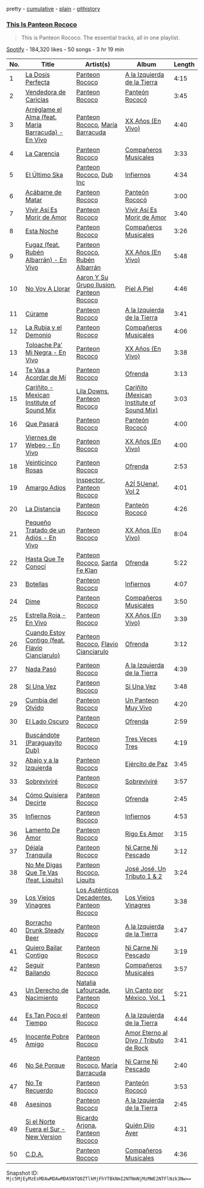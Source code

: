 pretty - [cumulative](/playlists/cumulative/37i9dQZF1DZ06evO0xEkN2.md) - [plain](/playlists/plain/37i9dQZF1DZ06evO0xEkN2) - [githistory](https://github.githistory.xyz/mackorone/spotify-playlist-archive/blob/main/playlists/plain/37i9dQZF1DZ06evO0xEkN2)

### [This Is Panteon Rococo](https://open.spotify.com/playlist/37i9dQZF1DZ06evO0xEkN2)

> This is Panteon Rococo\. The essential tracks, all in one playlist.

[Spotify](https://open.spotify.com/user/spotify) - 184,320 likes - 50 songs - 3 hr 19 min

| No. | Title | Artist(s) | Album | Length |
|---|---|---|---|---|
| 1 | [La Dosis Perfecta](https://open.spotify.com/track/5bymCzswBkt0deeD1hlTIq) | [Panteon Rococo](https://open.spotify.com/artist/11mqrDSFRRz8g0Wb3syJj5) | [A la Izquierda de la Tierra](https://open.spotify.com/album/4H2Qf4zgMbm6np5JU3z9Qd) | 4:15 |
| 2 | [Vendedora de Caricias](https://open.spotify.com/track/4jikVslCvDrDysc3p4tFHM) | [Panteon Rococo](https://open.spotify.com/artist/11mqrDSFRRz8g0Wb3syJj5) | [Panteón Rococó](https://open.spotify.com/album/1mTglsLyY3nJ3Qj7vPtbpg) | 3:45 |
| 3 | [Arréglame el Alma \(feat\. Maria Barracuda\) \- En Vivo](https://open.spotify.com/track/7wL7mQUpStsapIkNuy0d2Z) | [Panteon Rococo](https://open.spotify.com/artist/11mqrDSFRRz8g0Wb3syJj5), [María Barracuda](https://open.spotify.com/artist/39wff4xdW1Xg88XzoTvySv) | [XX Años \(En Vivo\)](https://open.spotify.com/album/4YfBlW4L2iqbqq7masWr9V) | 4:40 |
| 4 | [La Carencia](https://open.spotify.com/track/1v3rQg6uPY6AnOY5TtxN7I) | [Panteon Rococo](https://open.spotify.com/artist/11mqrDSFRRz8g0Wb3syJj5) | [Compañeros Musicales](https://open.spotify.com/album/5Hr76OES2ZCR3rwONS7nlw) | 3:33 |
| 5 | [El Último Ska](https://open.spotify.com/track/3Up8K9cqZGOUnoyzgDY3ZZ) | [Panteon Rococo](https://open.spotify.com/artist/11mqrDSFRRz8g0Wb3syJj5), [Dub Inc](https://open.spotify.com/artist/0fSuChlRe8ZYtVFYDoG87U) | [Infiernos](https://open.spotify.com/album/6EcnCS0DRha1RYCYmmnOn1) | 4:34 |
| 6 | [Acábame de Matar](https://open.spotify.com/track/5VXLuJ4E1FqtAAWLvnpMzV) | [Panteon Rococo](https://open.spotify.com/artist/11mqrDSFRRz8g0Wb3syJj5) | [Panteón Rococó](https://open.spotify.com/album/1mTglsLyY3nJ3Qj7vPtbpg) | 3:00 |
| 7 | [Vivir Así Es Morir de Amor](https://open.spotify.com/track/71h8iMqAN3aETovkKf1IV0) | [Panteon Rococo](https://open.spotify.com/artist/11mqrDSFRRz8g0Wb3syJj5) | [Vivir Así Es Morir de Amor](https://open.spotify.com/album/0oFLZcoAUZe4FKvi9XjN1g) | 3:40 |
| 8 | [Esta Noche](https://open.spotify.com/track/2HZ9lGdprVT5XpOUf12h4z) | [Panteon Rococo](https://open.spotify.com/artist/11mqrDSFRRz8g0Wb3syJj5) | [Compañeros Musicales](https://open.spotify.com/album/5Hr76OES2ZCR3rwONS7nlw) | 3:26 |
| 9 | [Fugaz \(feat\. Rubén Albarrán\) \- En Vivo](https://open.spotify.com/track/3UymFgXyRZun9nBxj4tiVI) | [Panteon Rococo](https://open.spotify.com/artist/11mqrDSFRRz8g0Wb3syJj5), [Rubén Albarrán](https://open.spotify.com/artist/7M75Am5m6J934JSviUOGz0) | [XX Años \(En Vivo\)](https://open.spotify.com/album/4YfBlW4L2iqbqq7masWr9V) | 5:48 |
| 10 | [No Voy A Llorar](https://open.spotify.com/track/3RDP3KKRKq8gJGx5J4G57u) | [Aaron Y Su Grupo Ilusion](https://open.spotify.com/artist/1zVxAFV8uL5V816dzdHvYQ), [Panteon Rococo](https://open.spotify.com/artist/11mqrDSFRRz8g0Wb3syJj5) | [Piel A Piel](https://open.spotify.com/album/0wY4TCOxdgOSvWimtb3iRA) | 4:46 |
| 11 | [Cúrame](https://open.spotify.com/track/2X8Dc7hJwv3gb9cCbgu1zH) | [Panteon Rococo](https://open.spotify.com/artist/11mqrDSFRRz8g0Wb3syJj5) | [A la Izquierda de la Tierra](https://open.spotify.com/album/4H2Qf4zgMbm6np5JU3z9Qd) | 3:41 |
| 12 | [La Rubia y el Demonio](https://open.spotify.com/track/4iBUoHT6aNcP4J883m49xU) | [Panteon Rococo](https://open.spotify.com/artist/11mqrDSFRRz8g0Wb3syJj5) | [Compañeros Musicales](https://open.spotify.com/album/5Hr76OES2ZCR3rwONS7nlw) | 4:06 |
| 13 | [Toloache Pa' Mi Negra \- En Vivo](https://open.spotify.com/track/6XEbIRw3DVFb6vQftaewOD) | [Panteon Rococo](https://open.spotify.com/artist/11mqrDSFRRz8g0Wb3syJj5) | [XX Años \(En Vivo\)](https://open.spotify.com/album/4YfBlW4L2iqbqq7masWr9V) | 3:38 |
| 14 | [Te Vas a Acordar de Mí](https://open.spotify.com/track/26wc2F3aJGvc5SJgKt7Xt8) | [Panteon Rococo](https://open.spotify.com/artist/11mqrDSFRRz8g0Wb3syJj5) | [Ofrenda](https://open.spotify.com/album/3lt8rmUiZvG6Lnt1Ejfd97) | 3:13 |
| 15 | [Cariñito \- Mexican Institute of Sound Mix](https://open.spotify.com/track/2wwGmqiQTfr92XB7Lkx5i8) | [Lila Downs](https://open.spotify.com/artist/3mXI2gpwWnNO9qbQG3n3EP), [Panteon Rococo](https://open.spotify.com/artist/11mqrDSFRRz8g0Wb3syJj5) | [Cariñito \(Mexican Institute of Sound Mix\)](https://open.spotify.com/album/6pvQhpi3DJpo6OBf1QootJ) | 3:03 |
| 16 | [Que Pasará](https://open.spotify.com/track/4DVU0z4zLAqPq2ShvB7Hl3) | [Panteon Rococo](https://open.spotify.com/artist/11mqrDSFRRz8g0Wb3syJj5) | [Panteón Rococó](https://open.spotify.com/album/1mTglsLyY3nJ3Qj7vPtbpg) | 4:00 |
| 17 | [Viernes de Webeo \- En Vivo](https://open.spotify.com/track/4htoV9pXQmKENfn3LIKvVW) | [Panteon Rococo](https://open.spotify.com/artist/11mqrDSFRRz8g0Wb3syJj5) | [XX Años \(En Vivo\)](https://open.spotify.com/album/4YfBlW4L2iqbqq7masWr9V) | 4:00 |
| 18 | [Veinticinco Rosas](https://open.spotify.com/track/7wEKVEEo4Vmn1qNvL7AZNf) | [Panteon Rococo](https://open.spotify.com/artist/11mqrDSFRRz8g0Wb3syJj5) | [Ofrenda](https://open.spotify.com/album/3lt8rmUiZvG6Lnt1Ejfd97) | 2:53 |
| 19 | [Amargo Adios](https://open.spotify.com/track/0UvMeaPWStJGuXMe89bAoJ) | [Inspector](https://open.spotify.com/artist/4OiCK9NnTWhakDIG57uBUA), [Panteon Rococo](https://open.spotify.com/artist/11mqrDSFRRz8g0Wb3syJj5) | [A2Í 5Uena!, Vol 2](https://open.spotify.com/album/2Fbw8FPgMnce7PN46CAjNW) | 4:01 |
| 20 | [La Distancia](https://open.spotify.com/track/2oNMhDpqWkI3oIjOGmqV0z) | [Panteon Rococo](https://open.spotify.com/artist/11mqrDSFRRz8g0Wb3syJj5) | [Panteón Rococó](https://open.spotify.com/album/1mTglsLyY3nJ3Qj7vPtbpg) | 4:26 |
| 21 | [Pequeño Tratado de un Adiós \- En Vivo](https://open.spotify.com/track/3wnYJQgekSJTh52hrEYIfr) | [Panteon Rococo](https://open.spotify.com/artist/11mqrDSFRRz8g0Wb3syJj5) | [XX Años \(En Vivo\)](https://open.spotify.com/album/4YfBlW4L2iqbqq7masWr9V) | 8:04 |
| 22 | [Hasta Que Te Conocí](https://open.spotify.com/track/7f2Rpazz6GxPwKKGcTK3LA) | [Panteon Rococo](https://open.spotify.com/artist/11mqrDSFRRz8g0Wb3syJj5), [Santa Fe Klan](https://open.spotify.com/artist/4tm8CEdm4pkQsEh4jIr9Yp) | [Ofrenda](https://open.spotify.com/album/3lt8rmUiZvG6Lnt1Ejfd97) | 5:22 |
| 23 | [Botellas](https://open.spotify.com/track/4Wq399KYm69pDbK1XjFniT) | [Panteon Rococo](https://open.spotify.com/artist/11mqrDSFRRz8g0Wb3syJj5) | [Infiernos](https://open.spotify.com/album/6EcnCS0DRha1RYCYmmnOn1) | 4:07 |
| 24 | [Dime](https://open.spotify.com/track/3stXtR4dTYiGjYhG2gNepu) | [Panteon Rococo](https://open.spotify.com/artist/11mqrDSFRRz8g0Wb3syJj5) | [Compañeros Musicales](https://open.spotify.com/album/5Hr76OES2ZCR3rwONS7nlw) | 3:50 |
| 25 | [Estrella Roja \- En Vivo](https://open.spotify.com/track/6hjYEBN9WwrpLHRRvhdsby) | [Panteon Rococo](https://open.spotify.com/artist/11mqrDSFRRz8g0Wb3syJj5) | [XX Años \(En Vivo\)](https://open.spotify.com/album/4YfBlW4L2iqbqq7masWr9V) | 3:39 |
| 26 | [Cuando Estoy Contigo \(feat\. Flavio Cianciarulo\)](https://open.spotify.com/track/0donCfhuT3BIjytI3Nqsak) | [Panteon Rococo](https://open.spotify.com/artist/11mqrDSFRRz8g0Wb3syJj5), [Flavio Cianciarulo](https://open.spotify.com/artist/07blDpyF58EXFIgZtIS3H3) | [Ofrenda](https://open.spotify.com/album/3lt8rmUiZvG6Lnt1Ejfd97) | 3:12 |
| 27 | [Nada Pasó](https://open.spotify.com/track/4GO7nRMoH2XnvXSIUqNMqg) | [Panteon Rococo](https://open.spotify.com/artist/11mqrDSFRRz8g0Wb3syJj5) | [A la Izquierda de la Tierra](https://open.spotify.com/album/4H2Qf4zgMbm6np5JU3z9Qd) | 4:39 |
| 28 | [Si Una Vez](https://open.spotify.com/track/7ljTI8Yt1JkumFmjTcvnGf) | [Panteon Rococo](https://open.spotify.com/artist/11mqrDSFRRz8g0Wb3syJj5) | [Si Una Vez](https://open.spotify.com/album/1p8yftJjT6mj2K9dcZ5ht0) | 3:48 |
| 29 | [Cumbia del Olvido](https://open.spotify.com/track/3OJ9kFQsKJxyx4aqFXZuHr) | [Panteon Rococo](https://open.spotify.com/artist/11mqrDSFRRz8g0Wb3syJj5) | [Un Panteon Muy Vivo](https://open.spotify.com/album/0HgimXrbh89mAHF3nLGsLP) | 4:20 |
| 30 | [El Lado Oscuro](https://open.spotify.com/track/4LHCmlYZJ9LGQa62C2kolH) | [Panteon Rococo](https://open.spotify.com/artist/11mqrDSFRRz8g0Wb3syJj5) | [Ofrenda](https://open.spotify.com/album/3lt8rmUiZvG6Lnt1Ejfd97) | 2:59 |
| 31 | [Buscándote \(Paraguayito Dub\)](https://open.spotify.com/track/3APFukPC9NZHmBxbNf3u0n) | [Panteon Rococo](https://open.spotify.com/artist/11mqrDSFRRz8g0Wb3syJj5) | [Tres Veces Tres](https://open.spotify.com/album/6kDnUJJlq5qQmUwJqPKYtS) | 4:19 |
| 32 | [Abajo y a la Izquierda](https://open.spotify.com/track/3AQbm1gIpyyqIV1MSyERkE) | [Panteon Rococo](https://open.spotify.com/artist/11mqrDSFRRz8g0Wb3syJj5) | [Ejército de Paz](https://open.spotify.com/album/31M3drSiYALJMah8o3PGke) | 3:45 |
| 33 | [Sobreviviré](https://open.spotify.com/track/6gVV28leSTAI70fV8fVP7L) | [Panteon Rococo](https://open.spotify.com/artist/11mqrDSFRRz8g0Wb3syJj5) | [Sobreviviré](https://open.spotify.com/album/0QStKql1TfAGFQhHbt9cUF) | 3:57 |
| 34 | [Cómo Quisiera Decirte](https://open.spotify.com/track/1q7SnztoC6TIUP9wxDVFiB) | [Panteon Rococo](https://open.spotify.com/artist/11mqrDSFRRz8g0Wb3syJj5) | [Ofrenda](https://open.spotify.com/album/3lt8rmUiZvG6Lnt1Ejfd97) | 2:45 |
| 35 | [Infiernos](https://open.spotify.com/track/1IeYD7s1s656dhU68VwS4e) | [Panteon Rococo](https://open.spotify.com/artist/11mqrDSFRRz8g0Wb3syJj5) | [Infiernos](https://open.spotify.com/album/2VZbdgo7xM6fdY9PFlqnqm) | 4:53 |
| 36 | [Lamento De Amor](https://open.spotify.com/track/2gNb1tTjQmPase1ZhrS83L) | [Panteon Rococo](https://open.spotify.com/artist/11mqrDSFRRz8g0Wb3syJj5) | [Rigo Es Amor](https://open.spotify.com/album/4nbp0G88SZuGOUCgVYHw26) | 3:15 |
| 37 | [Déjala Tranquila](https://open.spotify.com/track/4VZO5W0fsTU6jkurFkIkGT) | [Panteon Rococo](https://open.spotify.com/artist/11mqrDSFRRz8g0Wb3syJj5) | [Ni Carne Ni Pescado](https://open.spotify.com/album/04HBP9fEv4mvhtBV0DPrm6) | 3:12 |
| 38 | [No Me Digas Que Te Vas \(feat\. Liquits\)](https://open.spotify.com/track/3R6hm07kmnyFTKAqtjI6D0) | [Panteon Rococo](https://open.spotify.com/artist/11mqrDSFRRz8g0Wb3syJj5), [Liquits](https://open.spotify.com/artist/6gtggUV7CgB7b7bCpWa6PC) | [José José, Un Tributo 1 & 2](https://open.spotify.com/album/103zw9Qm9BRCdlb3mYsBOl) | 3:24 |
| 39 | [Los Viejos Vinagres](https://open.spotify.com/track/3qGkFTw5nEDmBn8bgwFN1H) | [Los Auténticos Decadentes](https://open.spotify.com/artist/3HrbmsYpKjWH1lzhad7alj), [Panteon Rococo](https://open.spotify.com/artist/11mqrDSFRRz8g0Wb3syJj5) | [Los Viejos Vinagres](https://open.spotify.com/album/0HPyIrvLK6bMIjA9q8HSFC) | 3:38 |
| 40 | [Borracho Drunk Steady Beer](https://open.spotify.com/track/2zl3Y1AorHtOI8KNbTT1DA) | [Panteon Rococo](https://open.spotify.com/artist/11mqrDSFRRz8g0Wb3syJj5) | [A la Izquierda de la Tierra](https://open.spotify.com/album/4H2Qf4zgMbm6np5JU3z9Qd) | 3:47 |
| 41 | [Quiero Bailar Contigo](https://open.spotify.com/track/43uYpVAeYnZF7XCED74Mbx) | [Panteon Rococo](https://open.spotify.com/artist/11mqrDSFRRz8g0Wb3syJj5) | [Ni Carne Ni Pescado](https://open.spotify.com/album/04HBP9fEv4mvhtBV0DPrm6) | 3:19 |
| 42 | [Seguir Bailando](https://open.spotify.com/track/2Qe2zYpOydMAWtiliU6Rep) | [Panteon Rococo](https://open.spotify.com/artist/11mqrDSFRRz8g0Wb3syJj5) | [Compañeros Musicales](https://open.spotify.com/album/5Hr76OES2ZCR3rwONS7nlw) | 3:57 |
| 43 | [Un Derecho de Nacimiento](https://open.spotify.com/track/5iRyYvj7aDYImzxBTDeN3J) | [Natalia Lafourcade](https://open.spotify.com/artist/1hcdI2N1023RvSwLzTtdsp), [Panteon Rococo](https://open.spotify.com/artist/11mqrDSFRRz8g0Wb3syJj5) | [Un Canto por México, Vol\. 1](https://open.spotify.com/album/6yDcHjoEqNkkl9UC6KSlFE) | 5:21 |
| 44 | [Es Tan Poco el Tiempo](https://open.spotify.com/track/0vVub8zvVEpxRn3q1D7qaM) | [Panteon Rococo](https://open.spotify.com/artist/11mqrDSFRRz8g0Wb3syJj5) | [A la Izquierda de la Tierra](https://open.spotify.com/album/4H2Qf4zgMbm6np5JU3z9Qd) | 4:44 |
| 45 | [Inocente Pobre Amigo](https://open.spotify.com/track/6KpWUri1N9k4yC80UKizLC) | [Panteon Rococo](https://open.spotify.com/artist/11mqrDSFRRz8g0Wb3syJj5) | [Amor Eterno al Divo / Tributo de Rock](https://open.spotify.com/album/4PQjuDBIuLTMpfPrHnB77z) | 3:41 |
| 46 | [No Sé Porque](https://open.spotify.com/track/3aElJpnMXSNwF2SmjiDFSA) | [Panteon Rococo](https://open.spotify.com/artist/11mqrDSFRRz8g0Wb3syJj5), [María Barracuda](https://open.spotify.com/artist/39wff4xdW1Xg88XzoTvySv) | [Ni Carne Ni Pescado](https://open.spotify.com/album/04HBP9fEv4mvhtBV0DPrm6) | 2:40 |
| 47 | [No Te Recuerdo](https://open.spotify.com/track/11HEIqmrGM1hh1KW63DGdi) | [Panteon Rococo](https://open.spotify.com/artist/11mqrDSFRRz8g0Wb3syJj5) | [Panteón Rococó](https://open.spotify.com/album/1mTglsLyY3nJ3Qj7vPtbpg) | 3:53 |
| 48 | [Asesinos](https://open.spotify.com/track/3GTWQ3KMyuRP4LAU2vwiTw) | [Panteon Rococo](https://open.spotify.com/artist/11mqrDSFRRz8g0Wb3syJj5) | [A la Izquierda de la Tierra](https://open.spotify.com/album/4H2Qf4zgMbm6np5JU3z9Qd) | 2:45 |
| 49 | [Si el Norte Fuera el Sur \- New Version](https://open.spotify.com/track/4UXsDzTMi14CsbtrSWcJqG) | [Ricardo Arjona](https://open.spotify.com/artist/0h1zs4CTlU9D2QtgPxptUD), [Panteon Rococo](https://open.spotify.com/artist/11mqrDSFRRz8g0Wb3syJj5) | [Quién Dijo Ayer](https://open.spotify.com/album/1icNy43dW75nSFOkucRFJZ) | 4:31 |
| 50 | [C.D.A.](https://open.spotify.com/track/5rnhbKrkvUPvclA1Scjpp8) | [Panteon Rococo](https://open.spotify.com/artist/11mqrDSFRRz8g0Wb3syJj5) | [Compañeros Musicales](https://open.spotify.com/album/5Hr76OES2ZCR3rwONS7nlw) | 4:36 |

Snapshot ID: `Mjc5MjEyMzEsMDAwMDAwMDA5NTQ0ZTlkMjFhYTBkNmI2NTNmNjMzMWE2NTFlNzk3Nw==`
